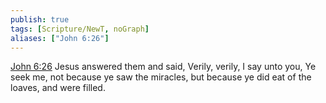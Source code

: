 ```yaml
---
publish: true
tags: [Scripture/NewT, noGraph]
aliases: ["John 6:26"]
---
```

[John 6:26](https://churchofjesuschrist.org/study/scriptures/nt/john/6?lang=eng&id=p26#p26) Jesus answered them and said, Verily, verily, I say unto you, Ye seek me, not because ye saw the miracles, but because ye did eat of the loaves, and were filled.
